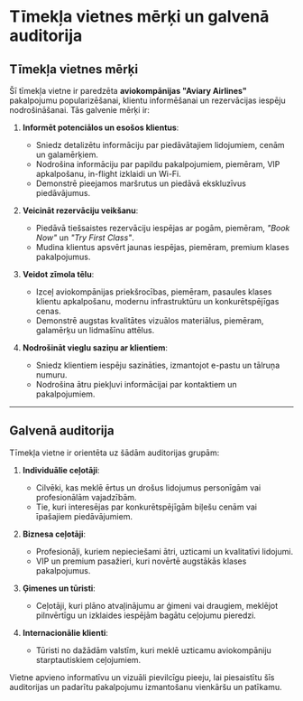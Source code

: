 # Tīmekļa vietnes mērķi un galvenā auditorija

## Tīmekļa vietnes mērķi

Šī tīmekļa vietne ir paredzēta **aviokompānijas "Aviary Airlines"** pakalpojumu popularizēšanai, klientu informēšanai un rezervācijas iespēju nodrošināšanai. Tās galvenie mērķi ir:

1. **Informēt potenciālos un esošos klientus**:

   - Sniedz detalizētu informāciju par piedāvātajiem lidojumiem, cenām un galamērķiem.
   - Nodrošina informāciju par papildu pakalpojumiem, piemēram, VIP apkalpošanu, in-flight izklaidi un Wi-Fi.
   - Demonstrē pieejamos maršrutus un piedāvā ekskluzīvus piedāvājumus.

2. **Veicināt rezervāciju veikšanu**:

   - Piedāvā tiešsaistes rezervāciju iespējas ar pogām, piemēram, _"Book Now"_ un _"Try First Class"_.
   - Mudina klientus apsvērt jaunas iespējas, piemēram, premium klases pakalpojumus.

3. **Veidot zīmola tēlu**:

   - Izceļ aviokompānijas priekšrocības, piemēram, pasaules klases klientu apkalpošanu, modernu infrastruktūru un konkurētspējīgas cenas.
   - Demonstrē augstas kvalitātes vizuālos materiālus, piemēram, galamērķu un lidmašīnu attēlus.

4. **Nodrošināt vieglu saziņu ar klientiem**:
   - Sniedz klientiem iespēju sazināties, izmantojot e-pastu un tālruņa numuru.
   - Nodrošina ātru piekļuvi informācijai par kontaktiem un pakalpojumiem.

---

## Galvenā auditorija

Tīmekļa vietne ir orientēta uz šādām auditorijas grupām:

1. **Individuālie ceļotāji**:

   - Cilvēki, kas meklē ērtus un drošus lidojumus personīgām vai profesionālām vajadzībām.
   - Tie, kuri interesējas par konkurētspējīgām biļešu cenām vai īpašajiem piedāvājumiem.

2. **Biznesa ceļotāji**:

   - Profesionāļi, kuriem nepieciešami ātri, uzticami un kvalitatīvi lidojumi.
   - VIP un premium pasažieri, kuri novērtē augstākās klases pakalpojumus.

3. **Ģimenes un tūristi**:

   - Ceļotāji, kuri plāno atvaļinājumu ar ģimeni vai draugiem, meklējot pilnvērtīgu un izklaides iespējām bagātu ceļojumu pieredzi.

4. **Internacionālie klienti**:
   - Tūristi no dažādām valstīm, kuri meklē uzticamu aviokompāniju starptautiskiem ceļojumiem.

Vietne apvieno informatīvu un vizuāli pievilcīgu pieeju, lai piesaistītu šīs auditorijas un padarītu pakalpojumu izmantošanu vienkāršu un patīkamu.
